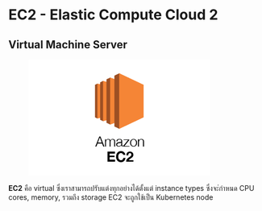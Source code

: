 # EC2 - Elastic Compute Cloud 2

## Virtual Machine Server

<figure><img src="../../../.gitbook/assets/image (25).png" alt=""><figcaption></figcaption></figure>

**EC2** คือ virtual ซึ่งเราสามารถปรับแต่งทุกอย่างได้ตั้งแต่ instance types ซึ่งจะ่กำหนด CPU cores, memory, รวมถึง storage EC2 จะถูกใช้เป็น Kubernetes node

<!-- ***

**EC2** is basically a virtual machine server. We can customize everything; from the instance types which dictates CPU cores, memory, to storages. EC2 instances will be used as Kubernetes nodes. -->
